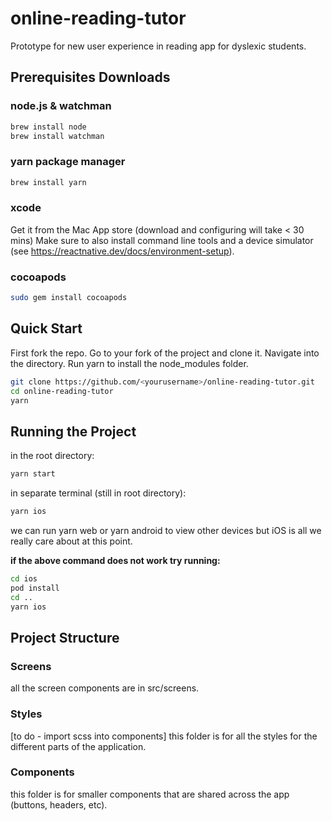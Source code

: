 # online-reading-tutor
Prototype for new user experience in reading app for dyslexic students.

## Prerequisites Downloads

### node.js & watchman

```sh
brew install node
brew install watchman
```

### yarn package manager

```sh
brew install yarn
```

### xcode 
Get it from the Mac App store (download and configuring will take < 30 mins)
Make sure to also install command line tools and a device simulator (see https://reactnative.dev/docs/environment-setup).

### cocoapods

```sh
sudo gem install cocoapods
```

## Quick Start

First fork the repo. Go to your fork of the project and clone it.
Navigate into the directory. Run yarn to install the node_modules folder.


```sh
git clone https://github.com/<yourusername>/online-reading-tutor.git
cd online-reading-tutor
yarn
```

## Running the Project

in the root directory:
```sh
yarn start
```

in separate terminal (still in root directory):
```sh
yarn ios
```
we can run yarn web or yarn android to view other devices but iOS is all we really care about at this point.


**if the above command does not work try running:**
```sh
cd ios
pod install
cd ..
yarn ios
```



## Project Structure


### Screens
all the screen components are in src/screens.

### Styles
[to do - import scss into components] 
this folder is for all the styles for the different parts of the application.

### Components
this folder is for smaller components that are shared across the app (buttons, headers, etc).